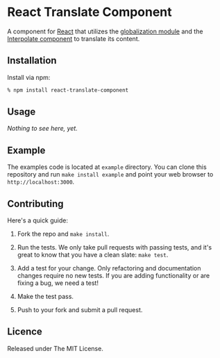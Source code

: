 # React Translate Component

A component for [React][1] that utilizes the [globalization module][2] and the [Interpolate component][3] to translate its content.


## Installation

Install via npm:

```bash
% npm install react-translate-component
```


## Usage

*Nothing to see here, yet.*


## Example

The examples code is located at `example` directory. You can clone this repository and run `make install example` and point your web browser to
`http://localhost:3000`.


## Contributing

Here's a quick guide:

1. Fork the repo and `make install`.

2. Run the tests. We only take pull requests with passing tests, and it's great to know that you have a clean slate: `make test`.

3. Add a test for your change. Only refactoring and documentation changes require no new tests. If you are adding functionality or are fixing a bug, we need a test!

4. Make the test pass.

5. Push to your fork and submit a pull request.


## Licence

Released under The MIT License.



[1]: http://facebook.github.io/react/
[2]: https://github.com/martinandert/globalization
[3]: https://github.com/martinandert/react-interpolate-component
